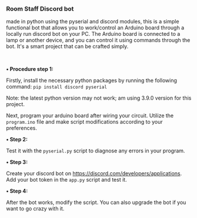 <h3><b>Room Staff Discord bot</b></h3>
<p>made in python using the pyserial and discord modules, this is a simple functional bot that allows you to work/control an Arduino board through a locally run discord bot on your PC. The Arduino board is connected to a lamp or another device, and you can control it using commands through the bot. It's a smart project that can be crafted simply.</p><br/>


<p><b>• Procedure </b><strong>step 1:</strong></p>
<p>Firstly, install the necessary python packages by running the following command: <code>pip install discord pyserial</code></p>
<p>Note: the latest python version may not work; am using 3.9.0 version for this project.</p>
<p>Next, program your arduino board after wiring your circuit. Utilize the <code>program.ino</code> file and make script modifications according to your preferences.</p>

<p><strong>• Step 2:</strong></p>
<p>Test it with the <code>pyserial.py</code> script to diagnose any errors in your program.</p>

<p><strong>• Step 3:</strong></p>
<p>Create your discord bot on <a href="https://discord.com/developers/applications" target="_blank">https://discord.com/developers/applications</a>. Add your bot token in the <code>app.py</code> script and test it.</p>

<p><strong>• Step 4:</strong></p>
<p>After the bot works, modify the script. You can also upgrade the bot if you want to go crazy with it.</p>


